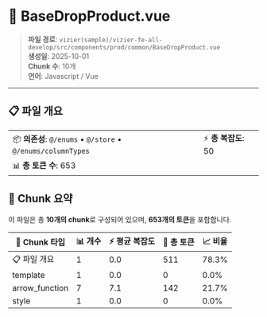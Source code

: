 # 📄 BaseDropProduct.vue

> **파일 경로**: `vizier(sample)/vizier-fe-all-develop/src/components/prod/common/BaseDropProduct.vue`  
> **생성일**: 2025-10-01  
> **Chunk 수**: 10개  
> **언어**: Javascript / Vue
---





## 📋 파일 개요

| | |
|--|--|
| 📦 **의존성**: `@/enums` • `@/store` • `@/enums/columnTypes` | ⚡ **총 복잡도**: 50 |
| 📊 **총 토큰 수**: 653 |  |






## 🧩 Chunk 요약

이 파일은 총 **10개의 chunk**로 구성되어 있으며, **653개의 토큰**을 포함합니다.

| 🧩 Chunk 타입 | 📊 개수 | ⚡ 평균 복잡도 | 📝 총 토큰 | 📈 비율 |
|---------------|--------|-------------|----------|--------|
| 📋 파일 개요 | 1 | 0.0 | 511 | 78.3% |
| template | 1 | 0.0 | 0 | 0.0% |
| arrow_function | 7 | 7.1 | 142 | 21.7% |
| style | 1 | 0.0 | 0 | 0.0% |

